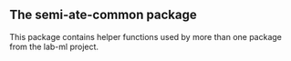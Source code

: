 ## The semi-ate-common package

This package contains helper functions used by more than one package from the lab-ml project.